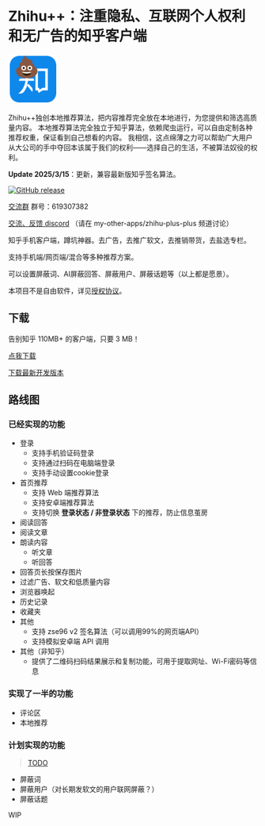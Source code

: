 # Zhihu++：注重隐私、互联网个人权利和无广告的知乎客户端

<img src="misc/zhihu_shit.png" width="100" height="100" />

Zhihu++独创本地推荐算法，把内容推荐完全放在本地进行，为您提供和筛选高质量内容。
本地推荐算法完全独立于知乎算法，依赖爬虫运行，可以自由定制各种推荐权重，保证看到自己想看的内容。
我相信，这点绵薄之力可以帮助广大用户从大公司的手中夺回本该属于我们的权利——选择自己的生活，不被算法奴役的权利。

**Update 2025/3/15**：更新，兼容最新版知乎签名算法。

[![GitHub release](https://img.shields.io/github/v/release/zly2006/zhihu-plus-plus)](https://github.com/zly2006/zhihu-plus-plus/releases)

[交流群](https://qm.qq.com/q/Rz6KFswFoK) 群号：619307382

[交流、反馈 discord](https://discord.gg/YCPFZV5XSA) （请在 my-other-apps/zhihu-plus-plus 频道讨论）

知乎手机客户端，蹲坑神器。去广告，去推广软文，去推销带货，去盐选专栏。

支持手机端/网页端/混合等多种推荐方案。

可以设置屏蔽词、AI屏蔽回答、屏蔽用户、屏蔽话题等（以上都是愿景）。

本项目不是自由软件，详见[授权协议](LICENSE.md)。

## 下载

告别知乎 110MB+ 的客户端，只要 3 MB！

[点我下载](https://github.com/zly2006/zhihu-plus-plus/releases)

[下载最新开发版本](https://github.com/zly2006/zhihu-plus-plus/releases/tag/nightly)

## 路线图

### 已经实现的功能

- 登录
  - 支持手机验证码登录
  - 支持通过扫码在电脑端登录
  - 支持手动设置cookie登录
- 首页推荐
  - 支持 Web 端推荐算法
  - 支持安卓端推荐算法
  - 支持切换 **登录状态 / 非登录状态** 下的推荐，防止信息茧房
- 阅读回答
- 阅读文章
- 朗读内容
  - 听文章
  - 听回答
- 回答页长按保存图片
- 过滤广告、软文和低质量内容
- 浏览器唤起
- 历史记录
- 收藏夹
- 其他
  - 支持 zse96 v2 签名算法（可以调用99%的网页端API）
  - 支持模拟安卓端 API 调用
- 其他（非知乎）
  - 提供了二维码扫码结果展示和复制功能，可用于提取网址、Wi-Fi密码等信息

### 实现了一半的功能

- 评论区
- 本地推荐

### 计划实现的功能

> [TODO](TODO.md)

- 屏蔽词
- 屏蔽用户（对长期发软文的用户联网屏蔽？）
- 屏蔽话题

WIP
